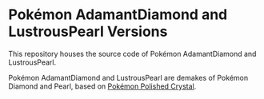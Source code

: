 # Pokémon AdamantDiamond and LustrousPearl Versions

This repository houses the source code of Pokémon AdamantDiamond and LustrousPearl.

Pokémon AdamantDiamond and LustrousPearl are demakes of Pokémon Diamond and Pearl, based on [Pokémon Polished Crystal](https://github.com/Rangi42/polishedcrystal).